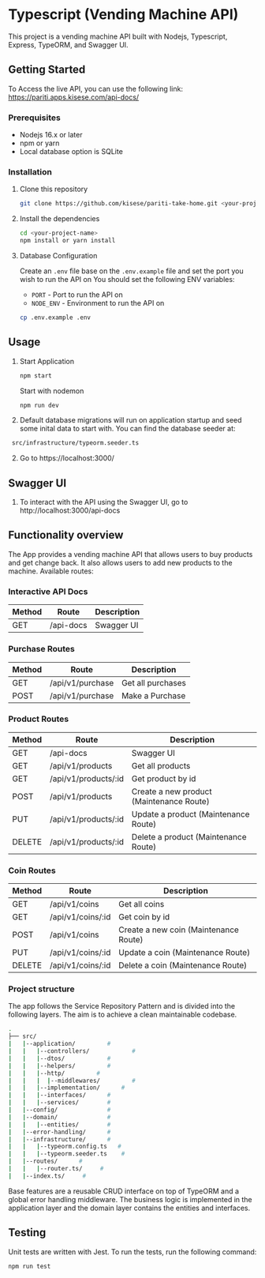 # Typescript (Vending Machine API)

This project is a vending machine API built with Nodejs, Typescript, Express, TypeORM, and Swagger UI.

## Getting Started

To Access the live API, you can use the following link: https://pariti.apps.kisese.com/api-docs/

### Prerequisites

- Nodejs 16.x or later
- npm or yarn
- Local database option is SQLite

### Installation

1. Clone this repository

   ```bash
   git clone https://github.com/kisese/pariti-take-home.git <your-project-name>
   ```

2. Install the dependencies
   ```bash
   cd <your-project-name>
   npm install or yarn install
   ```
3. Database Configuration

   Create an `.env` file base on the `.env.example` file and set the port you wish to run the API on
   You should set the following ENV variables:
   - `PORT` - Port to run the API on
   - `NODE_ENV` - Environment to run the API on
   ```bash
   cp .env.example .env
   ```

## Usage

1. Start Application

   ```cmd
   npm start
   ```
   Start with nodemon
   ```cmd
   npm run dev
   ```
2. Default database migrations will run on application startup and seed some inital data to start with. You can find the
   database seeder at:

  ```cmd
   src/infrastructure/typeorm.seeder.ts
   ```

2. Go to https://localhost:3000/

## Swagger UI

1. To interact with the API using the Swagger UI, go to http://localhost:3000/api-docs

## Functionality overview

The App provides a vending machine API that allows users to buy products and get change back. It also allows users to
add new products to the machine.
Available routes:

### Interactive API Docs

| Method | Route     | Description |
|--------|-----------|-------------|
| GET    | /api-docs | Swagger UI  |

### Purchase Routes

| Method | Route            | Description       |
|--------|------------------|-------------------|
| GET    | /api/v1/purchase | Get all purchases |
| POST   | /api/v1/purchase | Make a Purchase   |

### Product Routes

| Method | Route                | Description                              |
|--------|----------------------|------------------------------------------|
| GET    | /api-docs            | Swagger UI                               |
| GET    | /api/v1/products     | Get all products                         |
| GET    | /api/v1/products/:id | Get product by id                        |
| POST   | /api/v1/products     | Create a new product (Maintenance Route) |
| PUT    | /api/v1/products/:id | Update a product   (Maintenance Route)   |
| DELETE | /api/v1/products/:id | Delete a product    (Maintenance Route)  |

### Coin Routes

| Method | Route             | Description                           |
|--------|-------------------|---------------------------------------|
| GET    | /api/v1/coins     | Get all coins                         |
| GET    | /api/v1/coins/:id | Get coin by id                        |
| POST   | /api/v1/coins     | Create a new coin (Maintenance Route) |
| PUT    | /api/v1/coins/:id | Update a coin   (Maintenance Route)   |
| DELETE | /api/v1/coins/:id | Delete a coin    (Maintenance Route)  |

### Project structure

The app follows the Service Repository Pattern and is divided into the following layers. The aim is to achieve a clean maintainable codebase.

```bash
.
├── src/
|   |--application/         #
|   |   |--controllers/            #
|   |   |--dtos/            #
|   |   |--helpers/         #
|   |   |--http/         #
|   |   |  |--middlewares/         #
|   |   |--implementation/      #
|   |   |--interfaces/      #
|   |   |--services/        #
|   |--config/              #
|   |--domain/              #
|   |   |--entities/        #
|   |--error-handling/      #
|   |--infrastructure/      #
|   |   |--typeorm.config.ts   #
|   |   |--typeorm.seeder.ts    #
|   |--routes/      #
|   |   |--router.ts/     #
|   |--index.ts/     #
```
Base features are a reusable CRUD interface on top of TypeORM and a global error handling middleware.
The business logic is implemented in the application layer and the domain layer contains the entities and interfaces.

## Testing

Unit tests are written with Jest. To run the tests, run the following command:

```bash
npm run test
```


